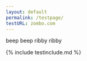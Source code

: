 ```yaml
---
layout: default
permalink: /testpage/
testURL: zombo.com
---
```


beep beep ribby ribby

{% include testinclude.md %}